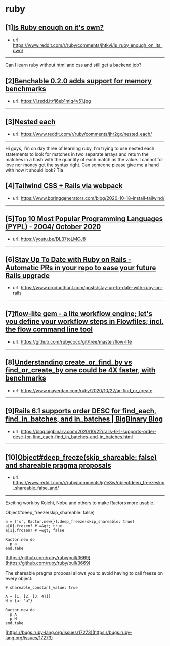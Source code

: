 # ruby
## [1][Is Ruby enough on it's own?](https://www.reddit.com/r/ruby/comments/jhtkvi/is_ruby_enough_on_its_own/)
- url: https://www.reddit.com/r/ruby/comments/jhtkvi/is_ruby_enough_on_its_own/
---
Can I learn ruby without html and css and still get a backend job?
## [2][Benchable 0.2.0 adds support for memory benchmarks](https://www.reddit.com/r/ruby/comments/jhjefw/benchable_020_adds_support_for_memory_benchmarks/)
- url: https://i.redd.it/fj6eb1mlq4v51.jpg
---

## [3][Nested each](https://www.reddit.com/r/ruby/comments/jhr2gx/nested_each/)
- url: https://www.reddit.com/r/ruby/comments/jhr2gx/nested_each/
---
Hi guys, I’m on day three of learning ruby, I’m trying to use nested each statements to look for matches in two separate arrays and return the matches in a hash with the quantity of each match as the value. I cannot for love nor money get the syntax right. Can someone please give me a hand with how it should look? Tia
## [4][Tailwind CSS + Rails via webpack](https://www.reddit.com/r/ruby/comments/jhcsjd/tailwind_css_rails_via_webpack/)
- url: https://www.boringgenerators.com/blog/2020-10-18-install-tailwind/
---

## [5][Top 10 Most Popular Programming Languages (PYPL) - 2004/ October 2020](https://www.reddit.com/r/ruby/comments/jh63jv/top_10_most_popular_programming_languages_pypl/)
- url: https://youtu.be/DL37toLMCJ8
---

## [6][Stay Up To Date with Ruby on Rails - Automatic PRs in your repo to ease your future Rails upgrade](https://www.reddit.com/r/ruby/comments/jgqsvp/stay_up_to_date_with_ruby_on_rails_automatic_prs/)
- url: https://www.producthunt.com/posts/stay-up-to-date-with-ruby-on-rails
---

## [7][flow-lite gem - a lite workflow engine; let's you define your workflow steps in Flowfiles; incl. the flow command line tool](https://www.reddit.com/r/ruby/comments/jgmdmd/flowlite_gem_a_lite_workflow_engine_lets_you/)
- url: https://github.com/rubycoco/git/tree/master/flow-lite
---

## [8][Understanding create_or_find_by vs find_or_create_by one could be 4X faster, with benchmarks](https://www.reddit.com/r/ruby/comments/jg9mbm/understanding_create_or_find_by_vs_find_or_create/)
- url: https://www.mayerdan.com/ruby/2020/10/22/ar-find_or_create
---

## [9][Rails 6.1 supports order DESC for find_each, find_in_batches, and in_batches | BigBinary Blog](https://www.reddit.com/r/ruby/comments/jg6rgs/rails_61_supports_order_desc_for_find_each_find/)
- url: https://blog.bigbinary.com/2020/10/22/rails-6-1-supports-order-desc-for-find_each-find_in_batches-and-in_batches.html
---

## [10][Object#deep_freeze(skip_shareable: false) and shareable pragma proposals](https://www.reddit.com/r/ruby/comments/jg1e8w/objectdeep_freezeskip_shareable_false_and/)
- url: https://www.reddit.com/r/ruby/comments/jg1e8w/objectdeep_freezeskip_shareable_false_and/
---
Exciting work by Koichi, Nobu and others to make Ractors more usable.

Object#deep\_freeze(skip\_shareable: false)

    a = ['s', Ractor.new{}].deep_freeze(skip_shareable: true)
    a[0].frozen? # =&gt; true    
    a[1].frozen? # =&gt; false
    
    Ractor.new do
      p a
    end.take

[https://github.com/ruby/ruby/pull/3669](https://github.com/ruby/ruby/pull/3669)

The shareable pragma proposal allows you to avoid having to call freeze on every object:

    # shareable_constant_value: true
    
    A = [1, [2, [3, 4]]]
    H = {a: "a"}
    
    Ractor.new do
      p A
      p H
    end.take

[https://bugs.ruby-lang.org/issues/17273](https://bugs.ruby-lang.org/issues/17273)
